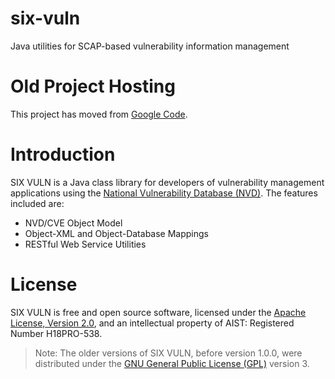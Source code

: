 six-vuln
========

Java utilities for SCAP-based vulnerability information management


# Old Project Hosting
This project has moved from [Google Code](https://code.google.com/p/six-vuln/).


# Introduction
SIX VULN is a Java class library for developers of vulnerability management applications 
using the [National Vulnerability Database (NVD)](https://nvd.nist.gov/). 
The features included are:
* NVD/CVE Object Model
* Object-XML and Object-Database Mappings
* RESTful Web Service Utilities


# License
SIX VULN is free and open source software, licensed under the 
[Apache License, Version 2.0](http://www.apache.org/licenses/), 
and an intellectual property of AIST: Registered Number H18PRO-538.

> Note: The older versions of SIX VULN, before version 1.0.0, were distributed under the 
> [GNU General Public License (GPL)](http://www.gnu.org/licenses/gpl.html) version 3.

